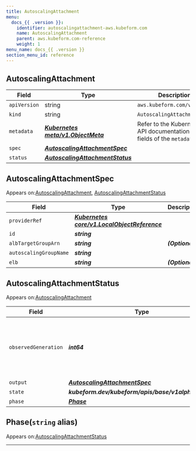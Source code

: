 ```yaml
---
title: AutoscalingAttachment
menu:
  docs_{{ .version }}:
    identifier: autoscalingattachment-aws.kubeform.com
    name: AutoscalingAttachment
    parent: aws.kubeform.com-reference
    weight: 1
menu_name: docs_{{ .version }}
section_menu_id: reference
---
```


## AutoscalingAttachment
| Field | Type | Description |
| ------ | ----- | ----------- |
| `apiVersion` | string | `aws.kubeform.com/v1alpha1` |
|    `kind` | string | `AutoscalingAttachment` |
| `metadata` | ***[Kubernetes meta/v1.ObjectMeta](https://v1-18.docs.kubernetes.io/docs/reference/generated/kubernetes-api/v1.18/#objectmeta-v1-meta)***|Refer to the Kubernetes API documentation for the fields of the `metadata` field.|
| `spec` | ***[AutoscalingAttachmentSpec](#autoscalingattachmentspec)***||
| `status` | ***[AutoscalingAttachmentStatus](#autoscalingattachmentstatus)***||
## AutoscalingAttachmentSpec

Appears on:[AutoscalingAttachment](#autoscalingattachment), [AutoscalingAttachmentStatus](#autoscalingattachmentstatus)

| Field | Type | Description |
| ------ | ----- | ----------- |
| `providerRef` | ***[Kubernetes core/v1.LocalObjectReference](https://v1-18.docs.kubernetes.io/docs/reference/generated/kubernetes-api/v1.18/#localobjectreference-v1-core)***||
| `id` | ***string***||
| `albTargetGroupArn` | ***string***| ***(Optional)*** |
| `autoscalingGroupName` | ***string***||
| `elb` | ***string***| ***(Optional)*** |
## AutoscalingAttachmentStatus

Appears on:[AutoscalingAttachment](#autoscalingattachment)

| Field | Type | Description |
| ------ | ----- | ----------- |
| `observedGeneration` | ***int64***| ***(Optional)*** Resource generation, which is updated on mutation by the API Server.|
| `output` | ***[AutoscalingAttachmentSpec](#autoscalingattachmentspec)***| ***(Optional)*** |
| `state` | ***kubeform.dev/kubeform/apis/base/v1alpha1.State***| ***(Optional)*** |
| `phase` | ***[Phase](#phase)***| ***(Optional)*** |
## Phase(`string` alias)

Appears on:[AutoscalingAttachmentStatus](#autoscalingattachmentstatus)

---
